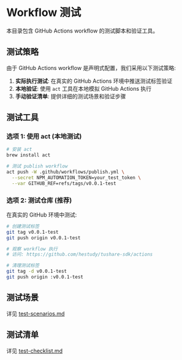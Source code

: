 # Workflow 测试

本目录包含 GitHub Actions workflow 的测试脚本和验证工具。

## 测试策略

由于 GitHub Actions workflow 是声明式配置，我们采用以下测试策略:

1. **实际执行测试**: 在真实的 GitHub Actions 环境中推送测试标签验证
2. **本地验证**: 使用 `act` 工具在本地模拟 GitHub Actions 执行
3. **手动验证清单**: 提供详细的测试场景和验证步骤

## 测试工具

### 选项 1: 使用 act (本地测试)

```bash
# 安装 act
brew install act

# 测试 publish workflow
act push -W .github/workflows/publish.yml \
  --secret NPM_AUTOMATION_TOKEN=your_test_token \
  --var GITHUB_REF=refs/tags/v0.0.1-test
```

### 选项 2: 测试仓库 (推荐)

在真实的 GitHub 环境中测试:

```bash
# 创建测试标签
git tag v0.0.1-test
git push origin v0.0.1-test

# 观察 workflow 执行
# 访问: https://github.com/hestudy/tushare-sdk/actions

# 清理测试标签
git tag -d v0.0.1-test
git push origin :v0.0.1-test
```

## 测试场景

详见 [test-scenarios.md](./test-scenarios.md)

## 测试清单

详见 [test-checklist.md](./test-checklist.md)
